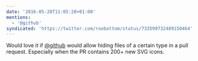 ```yaml
---
date: '2016-05-20T11:05:20+01:00'
mentions:
  - '@github'
syndicated: 'https://twitter.com/roobottom/status/733599732489150464'
---
```

Would love it if [@github](https://twitter.com/@github) would allow hiding files of a certain type in a pull request. Especially when the PR contains 200+ new SVG icons.
